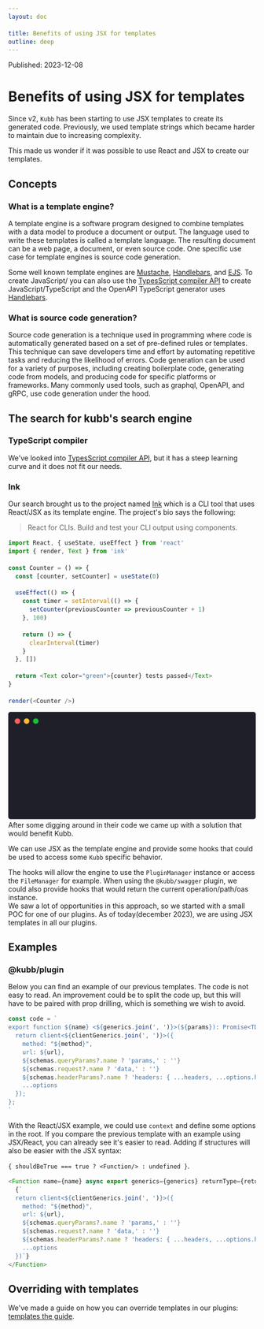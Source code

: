 ```yaml
---
layout: doc

title: Benefits of using JSX for templates
outline: deep
---
```


Published: 2023-12-08

# Benefits of using JSX for templates

Since v2, `Kubb` has been starting to use JSX templates to create its generated code. Previously, we used template strings which became harder to maintain due to increasing complexity.

This made us wonder if it was possible to use React and JSX to create our templates.

## Concepts

### What is a template engine?

A template engine is a software program designed to combine templates with a data model to produce a document or output. The language used to write these templates is called a template language. The resulting document can be a web page, a document, or even source code. One specific use case for template engines is source code generation.

Some well known template engines are [Mustache](https://mustache.github.io/), [Handlebars](https://handlebarsjs.com/), and [EJS](https://ejs.co/). To create JavaScript/ you can also use the [TypesScript compiler API](https://github.com/microsoft/TypeScript/wiki/Using-the-Compiler-API) to create JavaScript/TypeScript and the OpenAPI TypeScript generator uses [Handlebars](https://handlebarsjs.com/).

### What is source code generation?

Source code generation is a technique used in programming where code is automatically generated based on a set of pre-defined rules or templates. This technique can save developers time and effort by automating repetitive tasks and reducing the likelihood of errors. Code generation can be used for a variety of purposes, including creating boilerplate code, generating code from models, and producing code for specific platforms or frameworks. Many commonly used tools, such as graphql, OpenAPI, and gRPC, use code generation under the hood.

## The search for kubb's search engine

### TypeScript compiler

We've looked into [TypesScript compiler API](https://github.com/microsoft/TypeScript/wiki/Using-the-Compiler-API), but it has a steep learning curve and it does not fit our needs.<br/>

### Ink

Our search brought us to the project named [Ink](https://github.com/vadimdemedes/ink) which is a CLI tool that uses React/JSX as its template engine. The project's bio says the following:

> React for CLIs. Build and test your CLI output using components.

```typescript
import React, { useState, useEffect } from 'react'
import { render, Text } from 'ink'

const Counter = () => {
  const [counter, setCounter] = useState(0)

  useEffect(() => {
    const timer = setInterval(() => {
      setCounter(previousCounter => previousCounter + 1)
    }, 100)

    return () => {
      clearInterval(timer)
    }
  }, [])

  return <Text color="green">{counter} tests passed</Text>
}

render(<Counter />)
```

<img src="https://raw.githubusercontent.com/vadimdemedes/ink/master/media/demo.svg" width="600"/>
<br/>
After some digging around in their code we came up with a solution that would benefit Kubb.

We can use JSX as the template engine and provide some hooks that could be used to access some `Kubb` specific behavior. <br/>

The hooks will allow the engine to use the `PluginManager` instance or access the `FileManager` for example. When using the `@kubb/swagger` plugin, we could also provide hooks that would return the current operation/path/oas instance. <br/>
We saw a lot of opportunities in this approach, so we started with a small POC for one of our plugins. As of today(december 2023), we are using JSX templates in all our plugins.

## Examples

### @kubb/plugin

Below you can find an example of our previous templates. The code is not easy to read. An improvement could be to split the code up, but this will have to be paired with prop drilling, which is something we wish to avoid.<br/>

```typescript
const code = `
export function ${name} <${generics.join(', ')}>(${params}): Promise<TData> {
  return client<${clientGenerics.join(', ')}>({
    method: "${method}",
    url: ${url},
    ${schemas.queryParams?.name ? 'params,' : ''}
    ${schemas.request?.name ? 'data,' : ''}
    ${schemas.headerParams?.name ? 'headers: { ...headers, ...options.headers },' : ''}
    ...options
  });
};
`
```

With the React/JSX example, we could use `context` and define some options in the root.
If you compare the previous template with an example using JSX/React, you can already see it's easier to read. Adding if structures will also be easier with the JSX syntax:

`{ shouldBeTrue === true ? <Function/> : undefined }`.

```typescript
<Function name={name} async export generics={generics} returnType={returnType} params={params} JSDoc={JSDoc}>
  {`
  return client<${clientGenerics.join(', ')}>({
    method: "${method}",
    url: ${url},
    ${schemas.queryParams?.name ? 'params,' : ''}
    ${schemas.request?.name ? 'data,' : ''}
    ${schemas.headerParams?.name ? 'headers: { ...headers, ...options.headers },' : ''}
    ...options
  })`}
</Function>
```

## Overriding with templates

We've made a guide on how you can override templates in our plugins: [templates the guide](/tutorials/templates).
